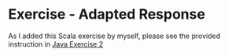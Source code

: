 # Exercise - Adapted Response

As I added this Scala exercise by myself, please see the provided instruction in [Java Exercise 2](/exercises/java/002_adapted_response_pattern)
